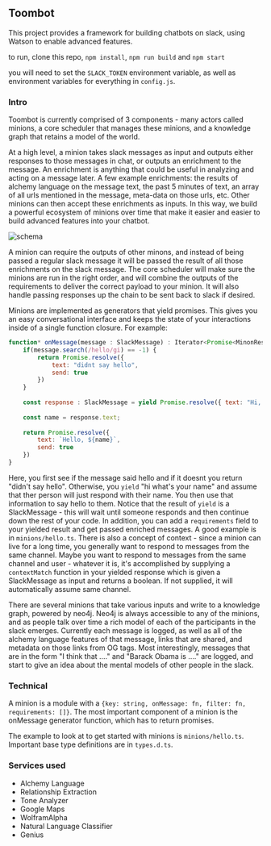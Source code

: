 ## Toombot

This project provides a framework for building chatbots on slack, using Watson to enable advanced features.

to run, clone this repo, `npm install`, `npm run build` and `npm start`

you will need to set the `SLACK_TOKEN` environment variable, as well as environment variables for everything in `config.js`.


### Intro

Toombot is currently comprised of 3 components - many actors called minions, a core scheduler that manages these minions, and a knowledge graph that retains a model of the world.

At a high level, a minion takes slack messages as input and outputs either responses to those messages in chat, or outputs an enrichment to the message. An enrichment is anything that could be useful in analyzing and acting on a message later. A few example enrichments: the results of alchemy language on the message text, the past 5 minutes of text, an array of all urls mentioned in the message, meta-data on those urls, etc. Other minions can then accept these enrichments as inputs. In this way, we build a powerful ecosystem of minions over time that make it easier and easier to build advanced features into your chatbot.

![schema](https://github.com/taimur38/toombot/blob/master/misc/flow.png?raw=true)

A minion can require the outputs of other minons, and instead of being passed a regular slack message it will be passed the result of all those enrichments on the slack message. The core scheduler will make sure the minions are run in the right order, and will combine the outputs of the requirements to deliver the correct payload to your minion. It will also handle passing responses up the chain to be sent back to slack if desired.

Minions are implemented as generators that yield promises. This gives you an easy conversational interface and keeps the state of your interactions inside of a single function closure. For example: 
```javascript
function* onMessage(message : SlackMessage) : Iterator<Promise<MinonResponse>> {
	if(message.search(/hello/gi) == -1) {
		return Promise.resolve({
			text: "didnt say hello",
			send: true
		})
	}
	
	const response : SlackMessage = yield Promise.resolve({ text: "Hi, what is your name?", send: true });
	
	const name = response.text;
	
	return Promise.resolve({
		text: `Hello, ${name}`,
		send: true
	})
}
```

Here, you first see if the message said hello and if it doesnt you return "didn't say hello". Otherwise, you `yield` "hi what's your name" and assume that ther person will just respond with their name. You then use that information to say hello to them. Notice that the result of `yield` is a SlackMessage - this will wait until someone responds and then continue down the rest of your code. In addition, you can add a `requirements` field to your yielded result and get passed enriched messages. A good example is in `minions/hello.ts`. There is also a concept of context - since a minion can live for a long time, you generally want to respond to messages from the same channel. Maybe you want to respond to messages from the same channel and user - whatever it is, it's accomplished by supplying a `contextMatch` function in your yielded response which is given a SlackMessage as input and returns a boolean. If not supplied, it will automatically assume same channel.

There are several minions that take various inputs and write to a knowledge graph, powered by neo4j. Neo4j is always accessible to any of the minions, and as people talk over time a rich model of each of the participants in the slack emerges. Currently each message is logged, as well as all of the alchemy language features of that message, links that are shared, and metadata on those links from OG tags. Most interestingly, messages that are in the form "I think that ...." and "Barack Obama is ...." are logged, and start to give an idea about the mental models of other people in the slack.

### Technical
A minion is a module with a ```{key: string, onMessage: fn, filter: fn, requirements: []}```. The most important component of a minion is the onMessage generator function, which has to return promises. 

The example to look at to get started with minions is `minions/hello.ts`. Important base type definitions are in `types.d.ts`. 


### Services used 
- Alchemy Language
- Relationship Extraction
- Tone Analyzer
- Google Maps
- WolframAlpha
- Natural Language Classifier
- Genius
